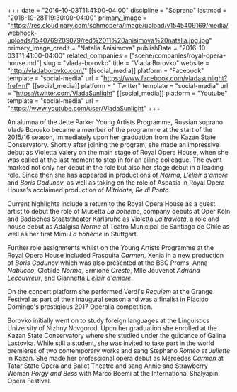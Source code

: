 +++
date = "2016-10-03T11:41:00-04:00"
discipline = "Soprano"
lastmod = "2018-10-28T19:30:00-04:00"
primary_image = "https://res.cloudinary.com/schmopera/image/upload/v1545409169/media/webhook-uploads/1540769209079/red%2011%20anisimova%20natalia.jpg.jpg"
primary_image_credit = "Natalia Anisimova"
publishDate = "2016-10-03T11:41:00-04:00"
related_companies = ["scene/companies/royal-opera-house.md"]
slug = "vlada-borovko"
title = "Vlada Borovko"
website = "http://vladaborovko.com/"
[[social_media]]
platform = "Facebook"
template = "social-media"
url = "https://www.facebook.com/vladasunlight?fref=nf"
[[social_media]]
platform = " Twitter"
template = "social-media"
url = "https://twitter.com/VladaSunlight"
[[social_media]]
platform = "Youtube"
template = "social-media"
url = "https://www.youtube.com/user/VladaSunlight"
+++

An alumna of the Jette Parker Young Artists Programme, Russian soprano Vlada Borovko became a member of the programme at the start of the 2015/16 season, immediately upon her graduation from the Kazan State Conservatory.
Shortly after joining the program, she made an impressive debut as Violetta Valery on the main stage of Royal Opera House, when she was called at the last moment to step in for an ailing colleague. The event marked not only her debut in the role but also her stage debut in a leading role. Since then she has appeared in productions of *Norma*, *L'elisir d'amore* and *Boris Godunov*, as well as taking on the role of Aspasia in Royal Opera House's acclaimed production of *Mitridate, Re di Ponto*.

Current highlights include a return to the Royal Opera House as a guest artist to debut the role of Musetta *La bohème*, company debuts at Oper Köln and Badisches Staatstheater Karlsruhe as Violetta *La traviata*, a role and house debut as Adalgisa *Norma* at Teatro Municipal de Santiago de Chile as well as her first Mimi *La bohème* in Stuttgart.

Further role assignments whilst on the Young Artists Programme at the Royal Opera House included Frasquita *Carmen*, Xenia in a new production of *Boris Godunov* which was also presented at the BBC Proms, Anna *Nabucco*, Clotilde *Norma*, Ermione *Oreste*, Mlle Jouvenot *Adriana Lecouvreur*, and Giannetta *L'elisir d'amore*.

On the concert platform she performed Verdi's *Requiem* at the Grange Festival as part of their inaugural season and was a finalist in Placido Domingo's prestigious 2017 Operalia competition.

Borovko initially went on to study foreign languages at the Linguistics University of Nizhny Novgorod. Upon her graduation she enrolled at the Kazan State Conservatory where she studied under the guidance of Galina Lastovka. While still a student, she was invited to take part in the world premieres of two contemporary works and sang Stephano *Roméo et Juliette* in Kazan. She made her professional opera debut as Mércèdes *Carmen* at Tatar State Opera and Ballet Theatre and sang Annie and Strawberry Woman *Porgy and Bess* with Marco Boemi at the International Shalyapin Opera Festival.
